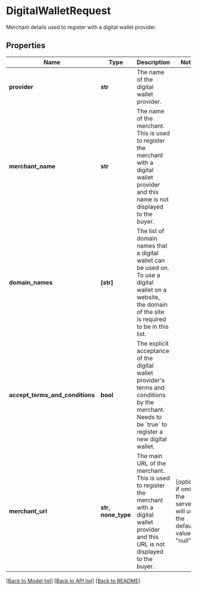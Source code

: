 # DigitalWalletRequest

Merchant details used to register with a digital wallet provider.

## Properties
Name | Type | Description | Notes
------------ | ------------- | ------------- | -------------
**provider** | **str** | The name of the digital wallet provider. | 
**merchant_name** | **str** | The name of the merchant. This is used to register the merchant with a digital wallet provider and this name is not displayed to the buyer. | 
**domain_names** | **[str]** | The list of domain names that a digital wallet can be used on. To use a digital wallet on a website, the domain of the site is required to be in this list. | 
**accept_terms_and_conditions** | **bool** | The explicit acceptance of the digital wallet provider&#39;s terms and conditions by the merchant. Needs to be &#x60;true&#x60; to register a new digital wallet. | 
**merchant_url** | **str, none_type** | The main URL of the merchant. This is used to register the merchant with a digital wallet provider and this URL is not displayed to the buyer. | [optional]  if omitted the server will use the default value of "null"

[[Back to Model list]](../README.md#documentation-for-models) [[Back to API list]](../README.md#documentation-for-api-endpoints) [[Back to README]](../README.md)


